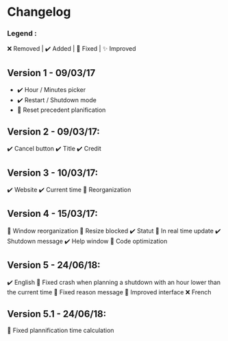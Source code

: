 # Changelog

### Legend :
❌ Removed | ✔️ Added | 💫 Fixed | ✨ Improved

## Version 1 - 09/03/17
- ✔️ Hour / Minutes picker
- ✔️ Restart / Shutdown mode
- 💫 Reset precedent planification

## Version 2 - 09/03/17:
✔️ Cancel button
✔️ Title
✔️ Credit

## Version 3 - 10/03/17:
✔️ Website
✔️ Current time
💫 Reorganization

## Version 4 - 15/03/17:
💫 Window reorganization
💫 Resize blocked
✔️ Statut
💫 In real time update
✔️ Shutdown message
✔️ Help window
💫 Code optimization

## Version 5 - 24/06/18:
✔️ English
💫 Fixed crash when planning a shutdown with an hour lower than the current time
💫 Fixed reason message
💫 Improved interface
❌ French

## Version 5.1 - 24/06/18:
💫 Fixed plannification time calculation